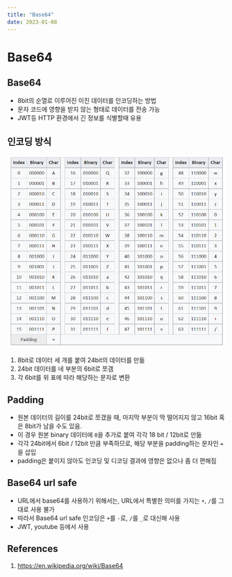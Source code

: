 ```yaml
---
title: "Base64"
date: 2023-01-08
---
```


# Base64

## Base64

- 8bit의 순열로 이루어진 이진 데이터를 인코딩하는 방법
- 문자 코드에 영향을 받지 않는 형태로 데이터를 전송 가능
- JWT등 HTTP 환경에서 긴 정보를 식별할때 유용

## 인코딩 방식

![Base64](imgs/2023-01-08-1.png)

1. 8bit로 데이터 세 개를 붙여 24bit의 데이터를 만듦
2. 24bit 데이터를 네 부분의 6bit로 쪼갬
3. 각 6bit를 위 표에 따라 해당하는 문자로 변환

## Padding

- 원본 데이터의 길이를 24bit로 쪼갰을 때, 마지막 부분이 딱 떨어지지 않고 16bit 혹은 8bit가 남을 수도 있음.
- 이 경우 원본 binary 데이터에 `0`을 추가로 붙여 각각 18 bit / 12bit로 만듦
- 각각 24bit에서 6bit / 12bit 만큼 부족하므로, 해당 부분을 padding하는 문자인 `=`을 삽입
- padding은 붙이지 않아도 인코딩 및 디코딩 결과에 영향은 없으나 좀 더 편해짐

## Base64 url safe

- URL에서 base64를 사용하기 위해서는, URL에서 특별한 의미를 가지는 `+`, `/`를 그대로 사용 불가
- 따라서 Base64 url safe 인코딩은 `+`를 `-`로, `/`를 `_`로 대신해 사용
- JWT, youtube 등에서 사용

## References

1. https://en.wikipedia.org/wiki/Base64
